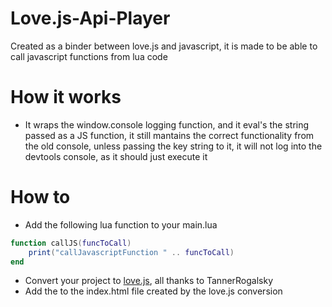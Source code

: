 # Love.js-Api-Player
Created as a binder between love.js and javascript, it is made to be able to call javascript functions from lua code

# How it works
- It wraps the window.console logging function, and it eval's the string passed as a JS function, it still mantains the correct functionality from the old console, unless passing the key string to it, it will not log into the devtools console, as it should just execute it

# How to
- Add the following lua function to your main.lua
```lua
function callJS(funcToCall)
    print("callJavascriptFunction " .. funcToCall)
end
```
- Convert your project to [love.js](https://github.com/TannerRogalsky/love.js), all thanks to TannerRogalsky
- Add the <script src = "consolewrapper.js"></script> to the index.html file created by the love.js conversion
